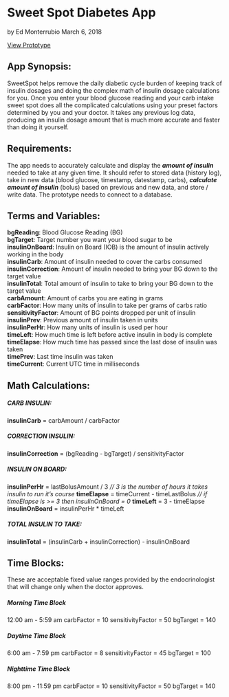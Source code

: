# Sweet Spot Diabetes App
by Ed Monterrubio</bnr>
March 6, 2018

<a href="https://framer.cloud/kcoOh" target="_blank">View Prototype</a>

## App Synopsis:
SweetSpot helps remove the daily diabetic cycle burden of keeping track of insulin dosages and doing the complex math of insulin dosage calculations for you. Once you enter your blood glucose reading and your carb intake sweet spot does all the complicated calculations using your preset factors determined by you and your doctor. It takes any previous log data, producing an insulin dosage amount that is much more accurate and faster than doing it yourself.

## Requirements:
The app needs to accurately calculate and display the <strong><i>amount of insulin</i></strong> needed to take at any given time. It should refer to stored data (history log), take in new data (blood glucose, timestamp, datestamp, carbs), <strong><i>calculate amount of insulin</i></strong> (bolus) based on previous and new data, and store / write data. The prototype needs to connect to a database.

## Terms and Variables:
<strong>bgReading</strong>: Blood Glucose Reading (BG)</br>
<strong>bgTarget</strong>: Target number you want your blood sugar to be</br>
<strong>insulinOnBoard</strong>: Insulin on Board (IOB) is the amount of insulin actively working in the body</br>
<strong>insulinCarb</strong>: Amount of insulin needed to cover the carbs consumed</br>
<strong>insulinCorrection</strong>: Amount of insulin needed to bring your BG down to the target value</br>
<strong>insulinTotal</strong>: Total amount of insulin to take to bring your BG down to the target value</br>
<strong>carbAmount</strong>: Amount of carbs you are eating in grams</br>
<strong>carbFactor</strong>: How many units of insulin to take per grams of carbs ratio</br>
<strong>sensitivityFactor</strong>: Amount of BG points dropped per unit of insulin</br>
<strong>insulinPrev</strong>: Previous amount of insulin taken in units</br>
<strong>insulinPerHr</strong>: How many units of insulin is used per hour</br>
<strong>timeLeft</strong>: How much time is left before active insulin in body is complete</br>
<strong>timeElapse</strong>: How much time has passed since the last dose of insulin was taken</br>
<strong>timePrev</strong>: Last time insulin was taken</br>
<strong>timeCurrent</strong>: Current UTC time in milliseconds

## Math Calculations:
##### CARB INSULIN:
<strong>insulinCarb</strong> = carbAmount / carbFactor

##### CORRECTION INSULIN:
<strong>insulinCorrection</strong> = (bgReading - bgTarget) / sensitivityFactor

##### INSULIN ON BOARD:
<strong>insulinPerHr</strong> = lastBolusAmount / 3
<i>// 3 is the number of hours it takes insulin to run it’s course</i>
<strong>timeElapse</strong> = timeCurrent - timeLastBolus
<i>// if timeElapse is >= 3 then insulinOnBoard = 0</i>
<strong>timeLeft</strong> = 3 - timeElapse
<strong>insulinOnBoard</strong> = insulinPerHr * timeLeft

##### TOTAL INSULIN TO TAKE:
<strong>insulinTotal</strong> = (insulinCarb + insulinCorrection) - insulinOnBoard

## Time Blocks:
These are acceptable fixed value ranges provided by the endocrinologist that will change only when the doctor approves.

##### Morning Time Block
12:00 am - 5:59 am
carbFactor = 10
sensitivityFactor = 50
bgTarget = 140

##### Daytime Time Block
6:00 am - 7:59 pm
carbFactor = 8
sensitivityFactor = 45
bgTarget = 100

##### Nighttime Time Block
8:00 pm - 11:59 pm
carbFactor = 10
sensitivityFactor = 50
bgTarget = 140
